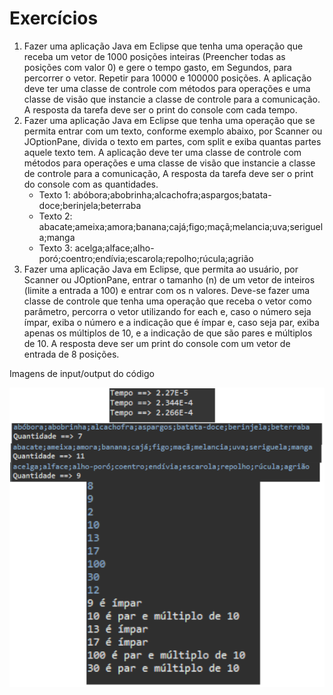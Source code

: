 # Exercícios
<ol>
  <li>Fazer uma aplicação Java em Eclipse que tenha uma operação que receba um vetor de 1000
posições inteiras (Preencher todas as posições com valor 0) e gere o tempo gasto, em
Segundos, para percorrer o vetor. Repetir para 10000 e 100000 posições. A aplicação deve
ter uma classe de controle com métodos para operações e uma classe de visão que instancie
a classe de controle para a comunicação. A resposta da tarefa deve ser o print do console
com cada tempo. </li>
 <li>Fazer uma aplicação Java em Eclipse que tenha uma operação que se permita entrar com um
texto, conforme exemplo abaixo, por Scanner ou JOptionPane, divida o texto em partes, com
split e exiba quantas partes aquele texto tem. A aplicação deve ter uma classe de controle
com métodos para operações e uma classe de visão que instancie a classe de controle para
a comunicação, A resposta da tarefa deve ser o print do console com as quantidades.
  <ul>
    <li>Texto 1: abóbora;abobrinha;alcachofra;aspargos;batata-doce;berinjela;beterraba</li>
    <li>Texto 2: abacate;ameixa;amora;banana;cajá;figo;maçã;melancia;uva;seriguela;manga</li>
    <li>Texto 3: acelga;alface;alho-poró;coentro;endívia;escarola;repolho;rúcula;agrião</li>
  </ul>
  </li>
  <li>Fazer uma aplicação Java em Eclipse, que permita ao usuário, por Scanner ou JOptionPane,
entrar o tamanho (n) de um vetor de inteiros (limite a entrada a 100) e entrar com os n
valores. Deve-se fazer uma classe de controle que tenha uma operação que receba o vetor
como parâmetro, percorra o vetor utilizando for each e, caso o número seja ímpar, exiba o
número e a indicação que é ímpar e, caso seja par, exiba apenas os múltiplos de 10, e a
indicação de que são pares e múltiplos de 10. A resposta deve ser um print do console com
um vetor de entrada de 8 posições.</li>


</ol>

<p>Imagens de input/output do código</p>
<img src="./prints.png"/>